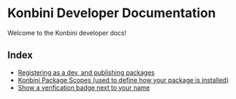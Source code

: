 <!-- markdownlint-disable md007 md028 md001 -->

# Konbini Developer Documentation

Welcome to the Konbini developer docs!

## Index

- [Registering as a dev, and publishing packages](./register.md)
- [Konbini Package Scopes (used to define how your package is installed)](./kps.md)
- [Show a verification badge next to your name](./verified.md)
